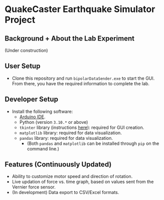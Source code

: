# QuakeCaster Earthquake Simulator Project
## Background + About the Lab Experiment
(Under construction)

## User Setup
- Clone this repository and run `bipolarDataSender.exe` to start the GUI. From there, you have the required information to complete the lab.

## Developer Setup
- Install the following software: 
  - [Arduino IDE](https://www.arduino.cc/en/software).
  - Python (version `3.10.*` or above)
  - `tkinter` library (instructions [here](https://www.geeksforgeeks.org/how-to-install-tkinter-in-windows/)): required for GUI creation.
  - `matplotlib` library: required for data visualization.
  - `pandas` library: required for data visualization. 
    - (Both `pandas` and `matplotlib` can be installed through `pip` on the command line.)

## Features (Continuously Updated)
- Ability to customize motor speed and direction of rotation.
- Live updation of force vs. time graph, based on values sent from the Vernier force sensor.
- (In development) Data export to CSV/Excel formats.
